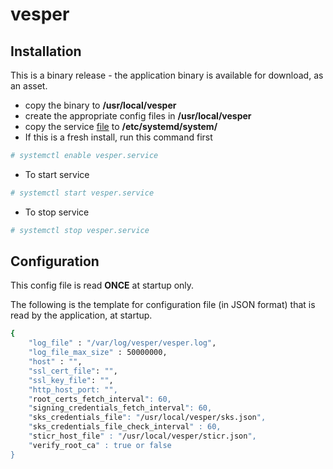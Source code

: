 # vesper

## Installation

This is a binary release - the application binary is available for download, as an asset.
 - copy the binary to **/usr/local/vesper**
 - create the appropriate config files in **/usr/local/vesper**
 - copy the service [file](https://github.com/iris-platform/vesper/tree/master/etc/systemd/system) to **/etc/systemd/system/**
 - If this is a fresh install, run this command first
 ```sh
 # systemctl enable vesper.service
 ```
 - To start service
 ```sh
 # systemctl start vesper.service
 ```
 - To stop service
 ```sh
 # systemctl stop vesper.service
 ```

## Configuration

This config file is read **ONCE** at startup only.

The following is the template for configuration file (in JSON format) that is read by the application, at startup.

```sh
{
	"log_file" : "/var/log/vesper/vesper.log",                               <--- RECOMMENDED PATH
	"log_file_max_size" : 50000000,                                          <--- IN BYTES - MAX LOG FILE SIZE BEFORE LOG ROTATION (DEFAULT: 50000000 BYTES)
	"host" : "",                                                             <--- FQDN/IP/HOSTNAME OF THE HOST WHERE THIS APPLICATION IS GOING TO RUN  
	"ssl_cert_file": "",                                                     <--- IF HTTPS IS SUPPORTED, THIS IS ABSOLUTE PATH + FILE NAME
	"ssl_key_file": "",                                                      <--- IF HTTPS IS SUPPORTED, THIS IS ABSOLUTE PATH + FILE NAME
	"http_host_port: "",                                                     <--- (HTTP ONLY) IS APPLICABLE ONLY IF SSL CERT AND KEY FILE IS NOT AVAILABLE
	"root_certs_fetch_interval": 60,                                         <--- INTERVAL IN SECONDS FOR VESPER TO FETCH ROOT CERTS FROM SKS
	"signing_credentials_fetch_interval": 60,                                <--- INTERVAL IN SECONDS FOR VESPER TO FETCH FILENAME AND PRIVATE KEY REQUIRED FOR SIGNING
	"sks_credentials_file": "/usr/local/vesper/sks.json",                    <--- FILE THAT CONTAINS SKS URL + PATH AND TOKEN REQUIRED TO FETCH ROOT CERTS AS WELL AS FILENAME AND PRIVATE KEY REQUIRED FOR SIGNING
	"sks_credentials_file_check_interval" : 60,                              <--- INTERVAL IN SECONDS FOR VESPER TO CHECK DF SKS URL + PATH AND TOKEN HAS CHANGED SINCE LAST READ
	"sticr_host_file" : "/usr/local/vesper/sticr.json",                      <--- FILE THAT CONTAINS STICR HOST URL + PATH
	"verify_root_ca" : true or false                                         <--- IF FALSE, ROOT CERT VALIDATION IS NOT DONE
}
```